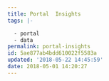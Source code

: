 ```yaml
---
title: Portal  Insights
tags: |-

  - portal
  - data
permalink: portal-insights
id: 5ae877ab4bdd610022f5583a
updated: '2018-05-22 14:45:59'
date: 2018-05-01 14:20:27
---
```

